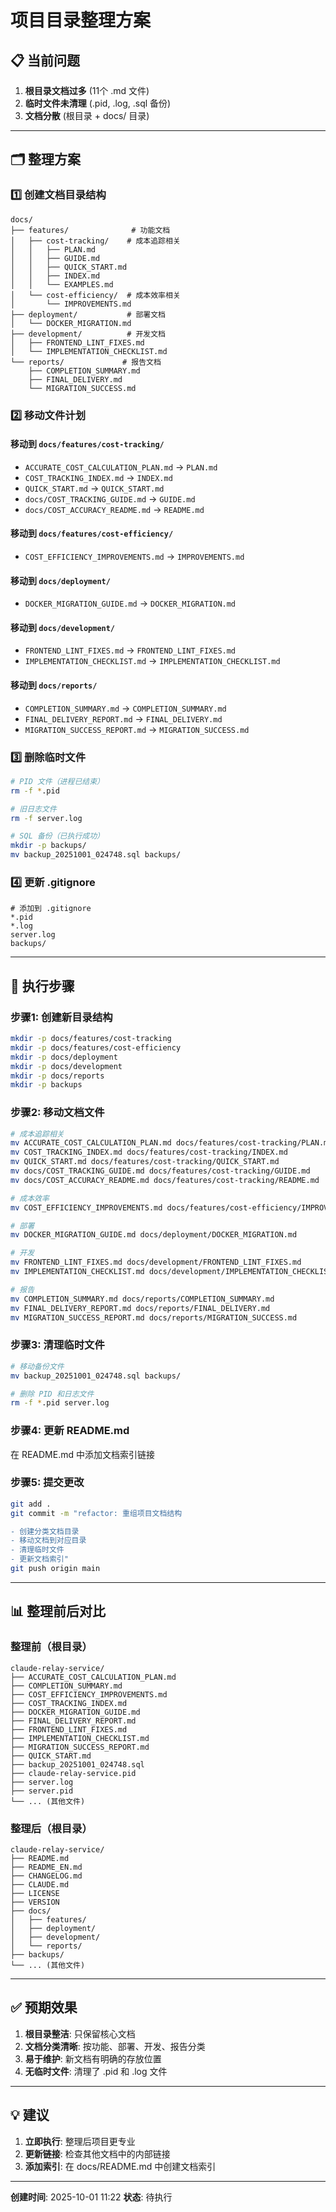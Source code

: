 # 项目目录整理方案

## 📋 当前问题

1. **根目录文档过多** (11个 .md 文件)
2. **临时文件未清理** (.pid, .log, .sql 备份)
3. **文档分散** (根目录 + docs/ 目录)

---

## 🗂️ 整理方案

### 1️⃣ 创建文档目录结构

```
docs/
├── features/              # 功能文档
│   ├── cost-tracking/    # 成本追踪相关
│   │   ├── PLAN.md
│   │   ├── GUIDE.md
│   │   ├── QUICK_START.md
│   │   ├── INDEX.md
│   │   └── EXAMPLES.md
│   └── cost-efficiency/  # 成本效率相关
│       └── IMPROVEMENTS.md
├── deployment/           # 部署文档
│   └── DOCKER_MIGRATION.md
├── development/          # 开发文档
│   ├── FRONTEND_LINT_FIXES.md
│   └── IMPLEMENTATION_CHECKLIST.md
└── reports/             # 报告文档
    ├── COMPLETION_SUMMARY.md
    ├── FINAL_DELIVERY.md
    └── MIGRATION_SUCCESS.md
```

### 2️⃣ 移动文件计划

#### 移动到 `docs/features/cost-tracking/`
- `ACCURATE_COST_CALCULATION_PLAN.md` → `PLAN.md`
- `COST_TRACKING_INDEX.md` → `INDEX.md`
- `QUICK_START.md` → `QUICK_START.md`
- `docs/COST_TRACKING_GUIDE.md` → `GUIDE.md`
- `docs/COST_ACCURACY_README.md` → `README.md`

#### 移动到 `docs/features/cost-efficiency/`
- `COST_EFFICIENCY_IMPROVEMENTS.md` → `IMPROVEMENTS.md`

#### 移动到 `docs/deployment/`
- `DOCKER_MIGRATION_GUIDE.md` → `DOCKER_MIGRATION.md`

#### 移动到 `docs/development/`
- `FRONTEND_LINT_FIXES.md` → `FRONTEND_LINT_FIXES.md`
- `IMPLEMENTATION_CHECKLIST.md` → `IMPLEMENTATION_CHECKLIST.md`

#### 移动到 `docs/reports/`
- `COMPLETION_SUMMARY.md` → `COMPLETION_SUMMARY.md`
- `FINAL_DELIVERY_REPORT.md` → `FINAL_DELIVERY.md`
- `MIGRATION_SUCCESS_REPORT.md` → `MIGRATION_SUCCESS.md`

### 3️⃣ 删除临时文件

```bash
# PID 文件（进程已结束）
rm -f *.pid

# 旧日志文件
rm -f server.log

# SQL 备份（已执行成功）
mkdir -p backups/
mv backup_20251001_024748.sql backups/
```

### 4️⃣ 更新 .gitignore

```gitignore
# 添加到 .gitignore
*.pid
*.log
server.log
backups/
```

---

## 🚀 执行步骤

### 步骤1: 创建新目录结构
```bash
mkdir -p docs/features/cost-tracking
mkdir -p docs/features/cost-efficiency
mkdir -p docs/deployment
mkdir -p docs/development
mkdir -p docs/reports
mkdir -p backups
```

### 步骤2: 移动文档文件
```bash
# 成本追踪相关
mv ACCURATE_COST_CALCULATION_PLAN.md docs/features/cost-tracking/PLAN.md
mv COST_TRACKING_INDEX.md docs/features/cost-tracking/INDEX.md
mv QUICK_START.md docs/features/cost-tracking/QUICK_START.md
mv docs/COST_TRACKING_GUIDE.md docs/features/cost-tracking/GUIDE.md
mv docs/COST_ACCURACY_README.md docs/features/cost-tracking/README.md

# 成本效率
mv COST_EFFICIENCY_IMPROVEMENTS.md docs/features/cost-efficiency/IMPROVEMENTS.md

# 部署
mv DOCKER_MIGRATION_GUIDE.md docs/deployment/DOCKER_MIGRATION.md

# 开发
mv FRONTEND_LINT_FIXES.md docs/development/FRONTEND_LINT_FIXES.md
mv IMPLEMENTATION_CHECKLIST.md docs/development/IMPLEMENTATION_CHECKLIST.md

# 报告
mv COMPLETION_SUMMARY.md docs/reports/COMPLETION_SUMMARY.md
mv FINAL_DELIVERY_REPORT.md docs/reports/FINAL_DELIVERY.md
mv MIGRATION_SUCCESS_REPORT.md docs/reports/MIGRATION_SUCCESS.md
```

### 步骤3: 清理临时文件
```bash
# 移动备份文件
mv backup_20251001_024748.sql backups/

# 删除 PID 和日志文件
rm -f *.pid server.log
```

### 步骤4: 更新 README.md
在 README.md 中添加文档索引链接

### 步骤5: 提交更改
```bash
git add .
git commit -m "refactor: 重组项目文档结构

- 创建分类文档目录
- 移动文档到对应目录
- 清理临时文件
- 更新文档索引"
git push origin main
```

---

## 📊 整理前后对比

### 整理前（根目录）
```
claude-relay-service/
├── ACCURATE_COST_CALCULATION_PLAN.md
├── COMPLETION_SUMMARY.md
├── COST_EFFICIENCY_IMPROVEMENTS.md
├── COST_TRACKING_INDEX.md
├── DOCKER_MIGRATION_GUIDE.md
├── FINAL_DELIVERY_REPORT.md
├── FRONTEND_LINT_FIXES.md
├── IMPLEMENTATION_CHECKLIST.md
├── MIGRATION_SUCCESS_REPORT.md
├── QUICK_START.md
├── backup_20251001_024748.sql
├── claude-relay-service.pid
├── server.log
├── server.pid
└── ... (其他文件)
```

### 整理后（根目录）
```
claude-relay-service/
├── README.md
├── README_EN.md
├── CHANGELOG.md
├── CLAUDE.md
├── LICENSE
├── VERSION
├── docs/
│   ├── features/
│   ├── deployment/
│   ├── development/
│   └── reports/
├── backups/
└── ... (其他文件)
```

---

## ✅ 预期效果

1. **根目录整洁**: 只保留核心文档
2. **文档分类清晰**: 按功能、部署、开发、报告分类
3. **易于维护**: 新文档有明确的存放位置
4. **无临时文件**: 清理了 .pid 和 .log 文件

---

## 💡 建议

1. **立即执行**: 整理后项目更专业
2. **更新链接**: 检查其他文档中的内部链接
3. **添加索引**: 在 docs/README.md 中创建文档索引

---

**创建时间**: 2025-10-01 11:22
**状态**: 待执行

